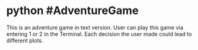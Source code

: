 # python #AdventureGame
This is an adventure game in text version. User can play this game via entering 1 or 2 in the Terminal. Each decision the user made could lead to different plots. 
